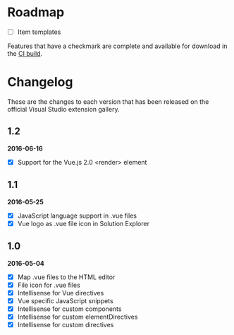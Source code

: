 # Roadmap

- [ ] Item templates

Features that have a checkmark are complete and available for
download in the
[CI build](http://vsixgallery.com/extension/6ac8e91a-ade2-4e25-a8e1-a779dd6aeca3/).

# Changelog

These are the changes to each version that has been released
on the official Visual Studio extension gallery.

## 1.2

**2016-06-16**

- [x] Support for the Vue.js 2.0 &lt;render&gt; element

## 1.1

**2016-05-25**

- [x] JavaScript language support in .vue files
- [x] Vue logo as .vue file icon in Solution Explorer

## 1.0

**2016-05-04**

- [x] Map .vue files to the HTML editor
- [x] File icon for .vue files
- [x] Intellisense for Vue directives
- [x] Vue specific JavaScript snippets
- [x] Intellisense for custom components
- [x] Intellisense for custom elementDirectives
- [x] Intellisense for custom directives